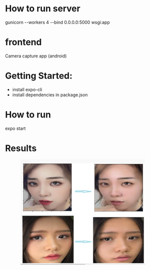 # How to run server
gunicorn --workers 4 --bind 0.0.0.0:5000 wsgi:app

# frontend
Camera capture app (android)
# Getting Started:
- install expo-cli
- install dependencies in package.json
# How to run
expo start

# Results
<div align="center">
	<img src="img/result.jpg" width="80%" height="50%"/>
</div>